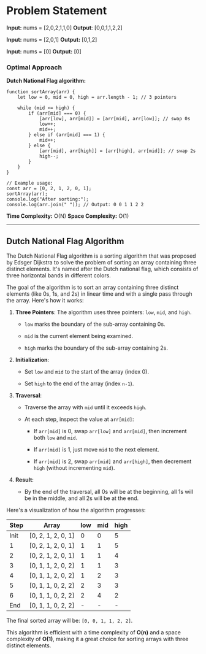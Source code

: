# Problem Statement

**Input:** nums = [2,0,2,1,1,0]
**Output**: [0,0,1,1,2,2]

**Input:** nums = [2,0,1]
**Output:** [0,1,2]

**Input:** nums = [0]
**Output:** [0]
### Optimal Approach

**Dutch National Flag algorithm:**

```
function sortArray(arr) {
    let low = 0, mid = 0, high = arr.length - 1; // 3 pointers

    while (mid <= high) {
        if (arr[mid] === 0) {
            [arr[low], arr[mid]] = [arr[mid], arr[low]]; // swap 0s
            low++;
            mid++;
        } else if (arr[mid] === 1) {
            mid++;
        } else {
            [arr[mid], arr[high]] = [arr[high], arr[mid]]; // swap 2s
            high--;
        }
    }
}

// Example usage:
const arr = [0, 2, 1, 2, 0, 1];
sortArray(arr);
console.log("After sorting:");
console.log(arr.join(" ")); // Output: 0 0 1 1 2 2

```

**Time Complexity:** O(N)
**Space Complexity:** O(1)

---

## Dutch National Flag Algorithm

The Dutch National Flag algorithm is a sorting algorithm that was proposed by Edsger Dijkstra to solve the problem of sorting an array containing three distinct elements. It's named after the Dutch national flag, which consists of three horizontal bands in different colors.

The goal of the algorithm is to sort an array containing three distinct elements (like 0s, 1s, and 2s) in linear time and with a single pass through the array. Here's how it works:

1. **Three Pointers**: The algorithm uses three pointers: `low`, `mid`, and `high`.
    
    - `low` marks the boundary of the sub-array containing 0s.
        
    - `mid` is the current element being examined.
        
    - `high` marks the boundary of the sub-array containing 2s.
        
2. **Initialization**:
    
    - Set `low` and `mid` to the start of the array (index 0).
        
    - Set `high` to the end of the array (index `n-1`).
        
3. **Traversal**:
    
    - Traverse the array with `mid` until it exceeds `high`.
        
    - At each step, inspect the value at `arr[mid]`:
        
        - If `arr[mid]` is 0, swap `arr[low]` and `arr[mid]`, then increment both `low` and `mid`.
            
        - If `arr[mid]` is 1, just move `mid` to the next element.
            
        - If `arr[mid]` is 2, swap `arr[mid]` and `arr[high]`, then decrement `high` (without incrementing `mid`).
            
4. **Result**:
    
    - By the end of the traversal, all 0s will be at the beginning, all 1s will be in the middle, and all 2s will be at the end.
        

Here's a visualization of how the algorithm progresses:

|Step|Array|low|mid|high|
|---|---|---|---|---|
|Init|[0, 2, 1, 2, 0, 1]|0|0|5|
|1|[0, 2, 1, 2, 0, 1]|1|1|5|
|2|[0, 2, 1, 2, 0, 1]|1|1|4|
|3|[0, 1, 1, 2, 0, 2]|1|1|3|
|4|[0, 1, 1, 2, 0, 2]|1|2|3|
|5|[0, 1, 1, 0, 2, 2]|2|3|3|
|6|[0, 1, 1, 0, 2, 2]|2|4|2|
|End|[0, 1, 1, 0, 2, 2]|-|-|-|

The final sorted array will be: `[0, 0, 1, 1, 2, 2]`.

This algorithm is efficient with a time complexity of **O(n)** and a space complexity of **O(1)**, making it a great choice for sorting arrays with three distinct elements.